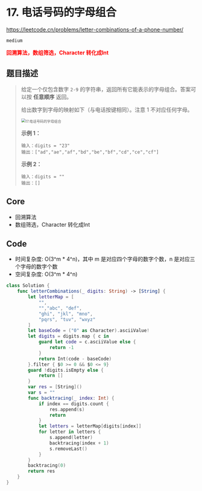 # 17. 电话号码的字母组合

https://leetcode.cn/problems/letter-combinations-of-a-phone-number/

`medium`

**<font color=red>回溯算法，数组筛选，Character 转化成Int</font>**

## 题目描述

> 给定一个仅包含数字 `2-9` 的字符串，返回所有它能表示的字母组合。答案可以按 **任意顺序** 返回。
>
> 给出数字到字母的映射如下（与电话按键相同）。注意 1 不对应任何字母。
>
> <img src="https://code-thinking-1253855093.file.myqcloud.com/pics/2020102916424043.png" alt="17.电话号码的字母组合" style="zoom:67%;" /> 
>
>  
>
> **示例 1：**
>
> ```
> 输入：digits = "23"
> 输出：["ad","ae","af","bd","be","bf","cd","ce","cf"]
> ```
>
> **示例 2：**
>
> ```
> 输入：digits = ""
> 输出：[]
> ```



## Core

- 回溯算法
- 数组筛选，Character 转化成Int



## Code

- 时间复杂度: O(3^m * 4^n)，其中 m 是对应四个字母的数字个数，n 是对应三个字母的数字个数
- 空间复杂度: O(3^m * 4^n)

```swift
class Solution {
    func letterCombinations(_ digits: String) -> [String] {
        let letterMap = [
            "",
            "","abc", "def",
            "ghi", "jkl", "mno",
            "pqrs", "tuv", "wxyz"
        ]
        let baseCode = ("0" as Character).asciiValue!
        let digits = digits.map { c in
            guard let code = c.asciiValue else {
                return -1
            }
            return Int(code - baseCode)
        }.filter { $0 >= 0 && $0 <= 9}
        guard !digits.isEmpty else {
            return []
        }
        var res = [String]()
        var s = ""
        func backtracing(_ index: Int) {
            if index == digits.count {
                res.append(s)
                return
            }
            let letters = letterMap[digits[index]]
            for letter in letters {
                s.append(letter)
                backtracing(index + 1)
                s.removeLast()
            }
        }
        backtracing(0)
        return res
    }
}
```

